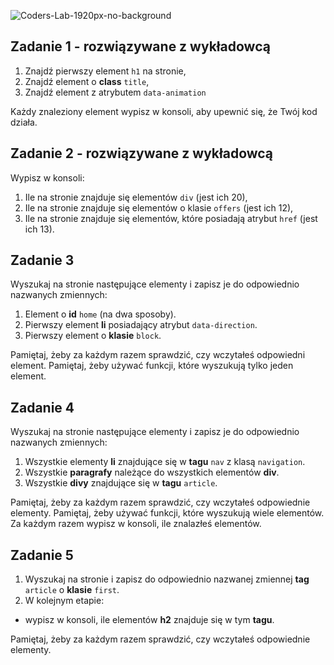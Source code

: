 ![Coders-Lab-1920px-no-background](https://user-images.githubusercontent.com/152855/73064373-5ed69780-3ea1-11ea-8a71-3d370a5e7dd8.png)


## Zadanie 1 - rozwiązywane z wykładowcą

1. Znajdź pierwszy element `h1` na stronie,
2. Znajdź element o **class** `title`,
3. Znajdź element z atrybutem `data-animation`

Każdy znaleziony element wypisz w konsoli, aby upewnić się, że Twój kod działa.


## Zadanie 2 - rozwiązywane z wykładowcą

Wypisz w konsoli:

 1. Ile na stronie znajduje się elementów `div` (jest ich 20),
 2. Ile na stronie znajduje się elementów o klasie `offers` (jest ich 12),
 3. Ile na stronie znajduje się elementów, które posiadają atrybut `href` (jest ich 13).

## Zadanie 3

Wyszukaj na stronie następujące elementy i zapisz je do odpowiednio nazwanych zmiennych:
1. Element o **id** ```home``` (na dwa sposoby).
2. Pierwszy element **li** posiadający atrybut ```data-direction```.
3. Pierwszy element o **klasie** ```block```.

Pamiętaj, żeby za każdym razem sprawdzić, czy wczytałeś odpowiedni element. Pamiętaj, żeby używać funkcji, które wyszukują tylko jeden element.


## Zadanie 4

Wyszukaj na stronie następujące elementy i zapisz je do odpowiednio nazwanych zmiennych:
1. Wszystkie elementy **li** znajdujące się w **tagu** ```nav``` z klasą `navigation`.
2. Wszystkie **paragrafy** należące do wszystkich elementów **div**.
3. Wszystkie **divy** znajdujące się w **tagu** ```article```.

Pamiętaj, żeby za każdym razem sprawdzić, czy wczytałeś odpowiednie elementy. Pamiętaj, żeby używać funkcji, które wyszukują wiele elementów. Za każdym razem wypisz w konsoli, ile znalazłeś elementów.


## Zadanie 5

1. Wyszukaj na stronie i zapisz do odpowiednio nazwanej zmiennej **tag** ```article``` o **klasie** ```first```.
2. W kolejnym etapie:
  * wypisz w konsoli, ile elementów **h2** znajduje się w tym **tagu**.

Pamiętaj, żeby za każdym razem sprawdzić, czy wczytałeś odpowiednie elementy.

